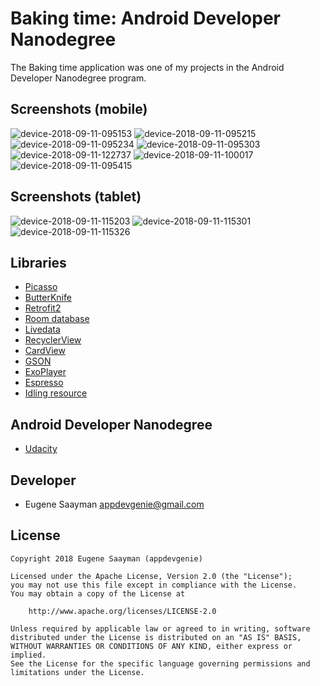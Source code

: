 # Baking time: Android Developer Nanodegree 

The Baking time application was one of my projects in the Android Developer Nanodegree program.

## Screenshots (mobile)

![device-2018-09-11-095153](https://user-images.githubusercontent.com/39134030/45346288-1b7bd180-b5a9-11e8-83ec-1f24d1f99870.png)
![device-2018-09-11-095215](https://user-images.githubusercontent.com/39134030/45346289-1c146800-b5a9-11e8-89d2-cb2e5988c5f8.png)
![device-2018-09-11-095234](https://user-images.githubusercontent.com/39134030/45346291-1c146800-b5a9-11e8-8df4-06f482975696.png)
![device-2018-09-11-095303](https://user-images.githubusercontent.com/39134030/45346292-1cacfe80-b5a9-11e8-9a36-bf8e6210b724.png)
![device-2018-09-11-122737](https://user-images.githubusercontent.com/39134030/45357281-1ed18600-b5c6-11e8-956d-d56113658d7f.png)
![device-2018-09-11-100017](https://user-images.githubusercontent.com/39134030/45346485-9ba23700-b5a9-11e8-8e81-373ed589186d.png)
![device-2018-09-11-095415](https://user-images.githubusercontent.com/39134030/45346294-1d459500-b5a9-11e8-84bf-d57eafc04148.png)

## Screenshots (tablet)

![device-2018-09-11-115203](https://user-images.githubusercontent.com/39134030/45352808-a795f500-b5b9-11e8-9624-e757a3dee144.png)
![device-2018-09-11-115301](https://user-images.githubusercontent.com/39134030/45352809-a795f500-b5b9-11e8-9802-b251c2bffba9.png)
![device-2018-09-11-115326](https://user-images.githubusercontent.com/39134030/45352811-a795f500-b5b9-11e8-85f5-c415cfa32c95.png)

## Libraries

* [Picasso](http://square.github.io/picasso/)
* [ButterKnife](https://github.com/JakeWharton/butterknife)
* [Retrofit2](https://square.github.io/retrofit/)
* [Room database](https://developer.android.com/topic/libraries/architecture/room)
* [Livedata](https://developer.android.com/topic/libraries/architecture/livedata)
* [RecyclerView](https://developer.android.com/guide/topics/ui/layout/recyclerview)
* [CardView](https://developer.android.com/guide/topics/ui/layout/cardview)
* [GSON](https://developer.android.com/training/volley/request-custom)
* [ExoPlayer](https://developer.android.com/guide/topics/media/exoplayer)
* [Espresso](https://developer.android.com/training/testing/espresso/)
* [Idling resource](https://developer.android.com/training/testing/espresso/idling-resource)

## Android Developer Nanodegree

* [Udacity](https://www.udacity.com/course/android-developer-nanodegree--nd801)

## Developer

* Eugene Saayman appdevgenie@gmail.com

## License

    Copyright 2018 Eugene Saayman (appdevgenie)

    Licensed under the Apache License, Version 2.0 (the "License");
    you may not use this file except in compliance with the License.
    You may obtain a copy of the License at

        http://www.apache.org/licenses/LICENSE-2.0

    Unless required by applicable law or agreed to in writing, software
    distributed under the License is distributed on an "AS IS" BASIS,
    WITHOUT WARRANTIES OR CONDITIONS OF ANY KIND, either express or implied.
    See the License for the specific language governing permissions and
    limitations under the License.
